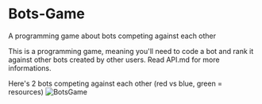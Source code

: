 # Bots-Game
A programming game about bots competing against each other

This is a programming game, meaning you'll need to code a bot and rank it against other bots created by other users.
Read API.md for more informations.

Here's 2 bots competing against each other (red vs blue, green = resources)
![BotsGame](https://user-images.githubusercontent.com/22344699/174777093-8db90c47-3bb1-4a3e-b047-e61ac18d97cc.gif)
